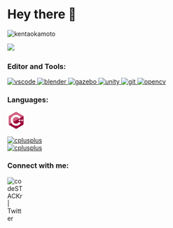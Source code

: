 <h1 align="left">Hey there 👋</h1>

<p align="left"> 
  <img src="https://komarev.com/ghpvc/?username=kentaokamoto&label=Profile%20views&color=0e75b6&style=flat" alt="kentaokamoto" /> 
</p>

<p align="left"> 
  <img src="https://github-readme-stats.vercel.app/api?username=kentaokamoto&count_private=true&show_icons=true&theme=radical" />
</a>
</p>

<h3 align="left">Editor and Tools:</h3>
<p align="left">  
  <a href="https://code.visualstudio.com/" target="_blank"> <img src="https://www.vectorlogo.zone/logos/visualstudio_code/visualstudio_code-icon.svg" alt="vscode" width="40" height="40"/> </a> 
  <a href="https://www.blender.org/" target="_blank"> <img src="https://download.blender.org/branding/community/blender_community_badge_white.svg" alt="blender" width="40" height="40"/> </a> 
  <a href="http://gazebosim.org/" target="_blank"> <img src="https://gazebosim.org/assets/images/gazebo_horz_pos_topbar.svg" alt="gazebo" width="40" height="40"/> </a> 
  <a href="https://unity.com/" target="_blank"> <img src="https://www.vectorlogo.zone/logos/unity3d/unity3d-icon.svg" alt="unity" width="40" height="40"/> </a> 
  <a href="https://git-scm.com/" target="_blank"> <img src="https://www.vectorlogo.zone/logos/git-scm/git-scm-icon.svg" alt="git" width="40" height="40"/> </a> 
  <a href="https://opencv.org/" target="_blank"> <img src="https://www.vectorlogo.zone/logos/opencv/opencv-icon.svg" alt="opencv" width="40" height="40"/> </a> 
  
</p>

<h3 align="left">Languages:</h3>
<p align="left"> 
  <a href="https://www.w3schools.com/cpp/" target="_blank"> <img src="https://raw.githubusercontent.com/devicons/devicon/master/icons/cplusplus/cplusplus-original.svg" alt="cplusplus" width="40" height="40"/> </a>  
   
  <a href="https://www.python.org/" target="_blank"> <img src="https://www.vectorlogo.zone/logos/python/python-icon.svg" alt="cplusplus" width="40" height="40"/> </a>  
 <a href="https://jp.mathworks.com/" target="_blank"> <img src="https://login.mathworks.com/embedded-login/images/pic-header-mathworks-logo.svg" alt="cplusplus" width="180" height="80"/> </a>  

<h3 align="left">Connect with me:</h3>

[<img align="left" alt="codeSTACKr | Twitter" width="40px" src="https://www.vectorlogo.zone/logos/twitter/twitter-official.svg" />][twitter]

[twitter]: https://twitter.com/kntokmt23
</p>


